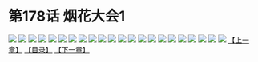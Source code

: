 # 第178话 烟花大会1
![](https://s2.baozimh.com/scomic/sanyanxiaotianlu-samanhua/0/177-t9uj/1.jpg)
![](https://s2.baozimh.com/scomic/sanyanxiaotianlu-samanhua/0/177-t9uj/2.jpg)
![](https://s2.baozimh.com/scomic/sanyanxiaotianlu-samanhua/0/177-t9uj/3.jpg)
![](https://s2.baozimh.com/scomic/sanyanxiaotianlu-samanhua/0/177-t9uj/4.jpg)
![](https://s2.baozimh.com/scomic/sanyanxiaotianlu-samanhua/0/177-t9uj/5.jpg)
![](https://s2.baozimh.com/scomic/sanyanxiaotianlu-samanhua/0/177-t9uj/6.jpg)
![](https://s2.baozimh.com/scomic/sanyanxiaotianlu-samanhua/0/177-t9uj/7.jpg)
![](https://s2.baozimh.com/scomic/sanyanxiaotianlu-samanhua/0/177-t9uj/8.jpg)
![](https://s2.baozimh.com/scomic/sanyanxiaotianlu-samanhua/0/177-t9uj/9.jpg)
![](https://s2.baozimh.com/scomic/sanyanxiaotianlu-samanhua/0/177-t9uj/10.jpg)
![](https://s2.baozimh.com/scomic/sanyanxiaotianlu-samanhua/0/177-t9uj/11.jpg)
![](https://s2.baozimh.com/scomic/sanyanxiaotianlu-samanhua/0/177-t9uj/12.jpg)
![](https://s2.baozimh.com/scomic/sanyanxiaotianlu-samanhua/0/177-t9uj/13.jpg)
![](https://s2.baozimh.com/scomic/sanyanxiaotianlu-samanhua/0/177-t9uj/14.jpg)
![](https://s2.baozimh.com/scomic/sanyanxiaotianlu-samanhua/0/177-t9uj/15.jpg)
![](https://s2.baozimh.com/scomic/sanyanxiaotianlu-samanhua/0/177-t9uj/16.jpg)
![](https://s2.baozimh.com/scomic/sanyanxiaotianlu-samanhua/0/177-t9uj/17.jpg)
![](https://s2.baozimh.com/scomic/sanyanxiaotianlu-samanhua/0/177-t9uj/18.jpg)
![](https://s2.baozimh.com/scomic/sanyanxiaotianlu-samanhua/0/177-t9uj/19.jpg)
![](https://s2.baozimh.com/scomic/sanyanxiaotianlu-samanhua/0/177-t9uj/20.jpg)
![](https://s2.baozimh.com/scomic/sanyanxiaotianlu-samanhua/0/177-t9uj/21.jpg)
![](https://s2.baozimh.com/scomic/sanyanxiaotianlu-samanhua/0/177-t9uj/22.jpg)
[【上一章】](./177.md)
[【目录】](./README.md)
[【下一章】](./179.md)
